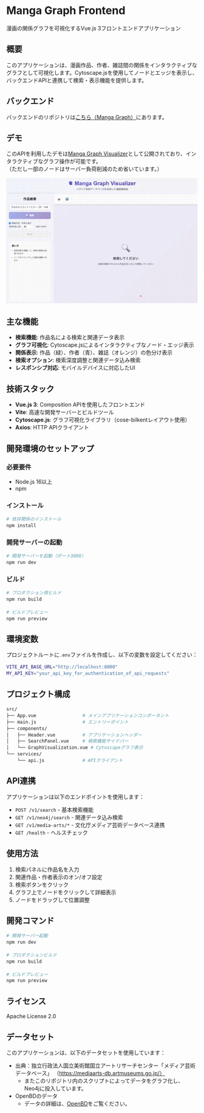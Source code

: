 # Manga Graph Frontend

漫画の関係グラフを可視化するVue.js 3フロントエンドアプリケーション

## 概要

このアプリケーションは、漫画作品、作者、雑誌間の関係をインタラクティブなグラフとして可視化します。Cytoscape.jsを使用してノードとエッジを表示し、バックエンドAPIと連携して検索・表示機能を提供します。

## バックエンド
バックエンドのリポジトリは[こちら（Manga Graph）](https://github.com/sea-turt1e/manga-graph)にあります。

## デモ
このAPIを利用したデモは[Manga Graph Visualizer](https://mangagraph.netlify.app/)として公開されており、インタラクティブなグラフ操作が可能です。  
（ただし一部のノードはサーバー負荷削減のため省いています。）

[![Manga_Graph_Visualizer_demo](/images/manga_graph_visualizer.gif)](https://mangagraph.netlify.app/)

## 主な機能

- **検索機能**: 作品名による検索と関連データ表示
- **グラフ可視化**: Cytoscape.jsによるインタラクティブなノード・エッジ表示
- **関係表示**: 作品（緑）、作者（青）、雑誌（オレンジ）の色分け表示
- **検索オプション**: 検索深度調整と関連データ込み検索
- **レスポンシブ対応**: モバイルデバイスに対応したUI

## 技術スタック

- **Vue.js 3**: Composition APIを使用したフロントエンド
- **Vite**: 高速な開発サーバーとビルドツール
- **Cytoscape.js**: グラフ可視化ライブラリ（cose-bilkentレイアウト使用）
- **Axios**: HTTP APIクライアント

## 開発環境のセットアップ

### 必要要件

- Node.js 16以上
- npm

### インストール

```bash
# 依存関係のインストール
npm install
```

### 開発サーバーの起動

```bash
# 開発サーバーを起動（ポート3000）
npm run dev
```

### ビルド

```bash
# プロダクション用ビルド
npm run build

# ビルドプレビュー
npm run preview
```

## 環境変数

プロジェクトルートに`.env`ファイルを作成し、以下の変数を設定してください：

```bash
VITE_API_BASE_URL="http://localhost:8000"
MY_API_KEY="your_api_key_for_authentication_of_api_requests"
```

## プロジェクト構成

```bash
src/
├── App.vue                 # メインアプリケーションコンポーネント
├── main.js                 # エントリーポイント
├── components/
│   ├── Header.vue          # アプリケーションヘッダー
│   ├── SearchPanel.vue     # 検索機能サイドバー
│   └── GraphVisualization.vue # Cytoscapeグラフ表示
└── services/
    └── api.js              # APIクライアント
```

## API連携

アプリケーションは以下のエンドポイントを使用します：

- `POST /v1/search` - 基本検索機能
- `GET /v1/neo4j/search` - 関連データ込み検索
- `GET /v1/media-arts/*` - 文化庁メディア芸術データベース連携
- `GET /health` - ヘルスチェック

## 使用方法

1. 検索パネルに作品名を入力
2. 関連作品・作者表示のオン/オフ設定
3. 検索ボタンをクリック
4. グラフ上でノードをクリックして詳細表示
5. ノードをドラッグして位置調整

## 開発コマンド

```bash
# 開発サーバー起動
npm run dev

# プロダクションビルド
npm run build

# ビルドプレビュー
npm run preview
```

## ライセンス
Apache License 2.0

## データセット
このアプリケーションは、以下のデータセットを使用しています：
- 出典：独立行政法人国立美術館国立アートリサーチセンター「メディア芸術データベース」 （https://mediaarts-db.artmuseums.go.jp/）
  - またこのリポジトリ内のスクリプトによってデータをグラフ化し、Neo4jに投入しています。
- OpenBDのデータ
  - データの詳細は、[OpenBD](https://openbd.jp/)をご覧ください。